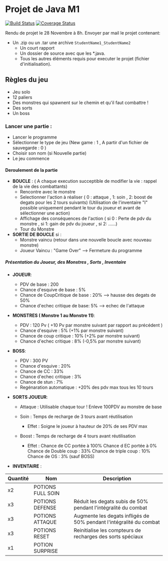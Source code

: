 # Projet de Java M1

[![Build Status](https://travis-ci.org/bLandais/projet-java.svg?branch=master)](https://travis-ci.org/bLandais/projet-java) [![Coverage Status](https://coveralls.io/repos/github/bLandais/projet-java/badge.svg?branch=master)](https://coveralls.io/github/bLandais/projet-java?branch=master)

Rendu de projet le 28 Novembre à 8h. Envoyer par mail le projet contenant:

- Un .zip ou un .tar une archive `StudentName1_StudentName2` 
    - Un court rapport
    - Un dossier de source avec que les *.java.
    - Tous les autres éléments requis pour executer le projet (fichier d'initialisation).
    
## Règles du jeu

* Jeu solo
* 12 paliers
* Des monstres qui spawnent sur le chemin et qu'il faut combattre !
* Des sorts
* Un boss

### Lancer une partie :

* Lancer le programme
* Sélectionner le type de jeu (New game : 1 , A partir d'un fichier de sauvegarde : 0 )
* Choisir son nom (si Nouvelle partie)
* Le jeu commence

#### Deroulement de la partie

* **BOUCLE** : ( A chaque execution succeptible de modifier la vie : rappel de la vie des combattants)
    * Rencontre avec le monstre
    * Selectionner l'action à réaliser ( 0 : attaque , 1: soin , 2: boost de degats pour les 2 tours suivants) (Utilisation de l'inventaire "I"
    possible uniquement pendant le tour du joueur et avant de sélectionner une action)
    * Affichage des conséquences de l'action ( si 0 : Perte de pdv du monstre , si 1: gain de pdv du joueur , si 2: ......)
    * Tour du Monstre
* **SORTIE DE BOUCLE** si :
    * Monstre vaincu (retour dans une nouvelle boucle avec nouveau monstre)
    * Joueur Vaincu : "Game Over" --> Fermeture du programme

##### Présentation du Joueur, des Monstres , Sorts , Inventaire

* **JOUEUR**:
    * PDV de base : 200
    * Chance d'esquive de base : 5%
    * Chance de CoupCritique de base : 20% --> hausse des degats de 50%
    * Chance d'echec critique de base: 5% --> echec de l'attaque


* **MONSTRES ( Monstre 1 au Monstre 11)**:
    * PDV : 120 Pv ( +10 Pv par monstre suivant par rapport au précédent )
    * Chance d'esquive : 5% (+1% par monstre suivant)
    * Chance de coup critique : 10% (+2% par monstre suivant)
    * Chance d'echec critique : 8% (-0,5% par monstre suivant)

* **BOSS**:
    * PDV : 300 PV
    * Chance d'esquive : 20%
    * Chance de CC : 33%
    * Chance d'echec critique : 3%
    * Chance de stun : 7%
    * Regénaration automatique : +20% des pdv max tous les 10 tours

* **SORTS JOUEUR**:
    * Attaque : Utilisable chaque tour ! Enleve 100PDV au monstre de base
    * Soin : Temps de recharge de 3 tours avant réutilisation
        * Effet : Soigne le joueur à hauteur de 20% de ses PDV max

    * Boost : Temps de recharge de 4 tours avant réutilisation
        * Effet : 
            Chance de CC portée à 100%
            Chance d  EC portée à 0%
            Chance de Double coup : 33%
            Chance de triple coup : 10%
            Chance de OS : 3% (sauf BOSS)

* **INVENTAIRE** :

| Quantité | Nom | Description |
| --- | ---| --- |
| x2   | POTIONS FULL SOIN | |
| x3   | POTIONS DEFENSE   | Réduit les degats subis de 50% pendant l'intégralité du combat |
| x3   | POTIONS ATTAQUE   | Augmente les degats infligés de 50% pendant l'intégralité du combat |
| x3   | POTIONS RESET | Reinitialise les compteurs de recharges des sorts spéciaux |
| x1   | POTION SURPRISE | |